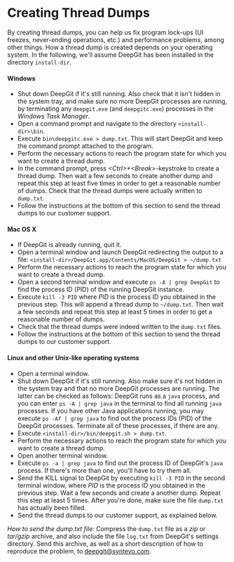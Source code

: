 # Creating Thread Dumps

By creating thread dumps, you can help us fix program lock-ups (UI
freezes, never-ending operations, etc.) and performance problems, among
other things. How a thread dump is created depends on your operating
system. In the following, we'll assume DeepGit has been installed in the
directory `install-dir`.

#### Windows

-   Shut down DeepGit if it's still running. Also check that it isn't
    hidden in the system tray, and make sure no more DeepGit processes
    are running, by terminating any `deepgit.exe` (and `deepgitc.exe`)
    processes in the *Windows Task Manager*.
-   Open a command prompt and navigate to the directory
    `<install-dir>\bin`.
-   Execute `bin\deepgitc.exe > dump.txt`. This will start DeepGit and
    keep the command prompt attached to the program.
-   Perform the necessary actions to reach the program state for which
    you want to create a thread dump.
-   In the command prompt, press *\<Ctrl>+\<Break>*-keystroke to create
    a thread dump. Then wait a few seconds to create another dump and
    repeat this step at least five times in order to get a reasonable
    number of dumps. Check that the thread dumps were actually written
    to `dump.txt`.
-   Follow the instructions at the bottom of this section to send the
    thread dumps to our customer support.

#### Mac OS X

-   If DeepGit is already running, quit it.
-   Open a terminal window and launch DeepGit redirecting the output to
    a file:
    `<install-dir>/DeepGit.app/Contents/MacOS/DeepGit > ~/dump.txt`
-   Perform the necessary actions to reach the program state for which
    you want to create a thread dump.
-   Open a second terminal window and execute `ps -A | grep DeepGit` to
    find the process ID (PID) of the running DeepGit instance.
-   Execute `kill -3 PID` where *PID* is the process ID you obtained in
    the previous step. This will append a thread dump to `~/dump.txt`.
    Then wait a few seconds and repeat this step at least 5 times in
    order to get a reasonable number of dumps.
-   Check that the thread dumps were indeed written to the `dump.txt`
    files.
-   Follow the instructions at the bottom of this section to send the
    thread dumps to our customer support.

#### Linux and other Unix-like operating systems

-   Open a terminal window.
-   Shut down DeepGit if it's still running. Also make sure it's not
    hidden in the system tray and that no more DeepGit processes are
    running. The latter can be checked as follows: DeepGit runs as a
    `java` process, and you can enter `ps -A | grep java` in the
    terminal to find all running `java` processes. If you have other
    Java applications running, you may execute `ps -Af | grep java` to
    find out the process IDs (PID) of the DeepGit processes. Terminate
    all of these processes, if there are any.
-   Execute `<install-dir>/bin/deepgit.sh > dump.txt`.
-   Perform the necessary actions to reach the program state for which
    you want to create a thread dump.
-   Open another terminal window.
-   Execute `ps -a | grep java` to find out the process ID of DeepGit's
    `java` process. If there's more than one, you'll have to try them
    all.
-   Send the KILL signal to DeepGit by executing `kill -3 PID` in the
    second terminal window, where *PID* is the process ID you obtained
    in the previous step. Wait a few seconds and create a another dump.
    Repeat this step at least 5 times. After you're done, make sure the
    file `dump.txt` has actually been filled.
-   Send the thread dumps to our customer support, as explained below.

*How to send the dump.txt file*: Compress the `dump.txt` file as a *zip*
or *tar/gzip* archive, and also include the file `log.txt` from
DeepGit's settings directory. Send this archive, as well as a short
description of how to reproduce the problem, to
[deepgit@syntevo.com](mailto:smartgit@syntevo.com.md).
